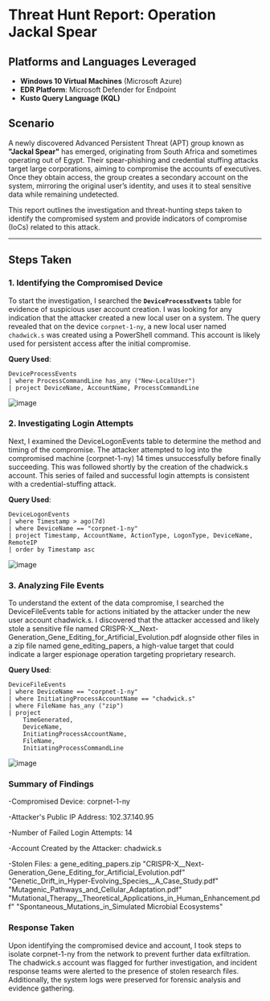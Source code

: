 # Threat Hunt Report: Operation Jackal Spear

## Platforms and Languages Leveraged
- **Windows 10 Virtual Machines** (Microsoft Azure)
- **EDR Platform**: Microsoft Defender for Endpoint
- **Kusto Query Language (KQL)**

## Scenario
A newly discovered Advanced Persistent Threat (APT) group known as **"Jackal Spear"** has emerged, originating from South Africa and sometimes operating out of Egypt. Their spear-phishing and credential stuffing attacks target large corporations, aiming to compromise the accounts of executives. Once they obtain access, the group creates a secondary account on the system, mirroring the original user’s identity, and uses it to steal sensitive data while remaining undetected.

This report outlines the investigation and threat-hunting steps taken to identify the compromised system and provide indicators of compromise (IoCs) related to this attack.

---

## Steps Taken

### 1. Identifying the Compromised Device

To start the investigation, I searched the **`DeviceProcessEvents`** table for evidence of suspicious user account creation. I was looking for any indication that the attacker created a new local user on a system. The query revealed that on the device `corpnet-1-ny`, a new local user named `chadwick.s` was created using a PowerShell command. This account is likely used for persistent access after the initial compromise.

**Query Used**:
```kql
DeviceProcessEvents
| where ProcessCommandLine has_any ("New-LocalUser")
| project DeviceName, AccountName, ProcessCommandLine
```
![image](https://github.com/user-attachments/assets/5317dd5d-450e-4ab0-9d31-87f4a7c78330)


### 2. Investigating Login Attempts

Next, I examined the DeviceLogonEvents table to determine the method and timing of the compromise. The attacker attempted to log into the compromised machine (corpnet-1-ny) 14 times unsuccessfully before finally succeeding. This was followed shortly by the creation of the chadwick.s account. This series of failed and successful login attempts is consistent with a credential-stuffing attack.

**Query Used**:
```kql
DeviceLogonEvents
| where Timestamp > ago(7d)
| where DeviceName == "corpnet-1-ny"
| project Timestamp, AccountName, ActionType, LogonType, DeviceName, RemoteIP
| order by Timestamp asc
```
![image](https://github.com/user-attachments/assets/6dd0c466-3b90-444c-90aa-60d03223c3af)


### 3. Analyzing File Events
To understand the extent of the data compromise, I searched the DeviceFileEvents table for actions initiated by the attacker under the new user account chadwick.s. I discovered that the attacker accessed and likely stole a sensitive file named CRISPR-X__Next-Generation_Gene_Editing_for_Artificial_Evolution.pdf alognside other files in a zip file named gene_editing_papers, a high-value target that could indicate a larger espionage operation targeting proprietary research.

**Query Used**:
```kql
DeviceFileEvents
| where DeviceName == "corpnet-1-ny"
| where InitiatingProcessAccountName == "chadwick.s"
| where FileName has_any ("zip")
| project
    TimeGenerated,
    DeviceName,
    InitiatingProcessAccountName,
    FileName,
    InitiatingProcessCommandLine
```
![image](https://github.com/user-attachments/assets/d58c6f50-5d26-4b31-9b65-1ebf7e177a57)


### Summary of Findings
-Compromised Device: corpnet-1-ny

-Attacker's Public IP Address: 102.37.140.95

-Number of Failed Login Attempts: 14

-Account Created by the Attacker: chadwick.s

-Stolen Files: a gene_editing_papers.zip "CRISPR-X__Next-Generation_Gene_Editing_for_Artificial_Evolution.pdf" "Genetic_Drift_in_Hyper-Evolving_Species__A_Case_Study.pdf" "Mutagenic_Pathways_and_Cellular_Adaptation.pdf" "Mutational_Therapy__Theoretical_Applications_in_Human_Enhancement.pdf" "Spontaneous_Mutations_in_Simulated Microbial Ecosystems"

### Response Taken
Upon identifying the compromised device and account, I took steps to isolate corpnet-1-ny from the network to prevent further data exfiltration. The chadwick.s account was flagged for further investigation, and incident response teams were alerted to the presence of stolen research files. Additionally, the system logs were preserved for forensic analysis and evidence gathering.

